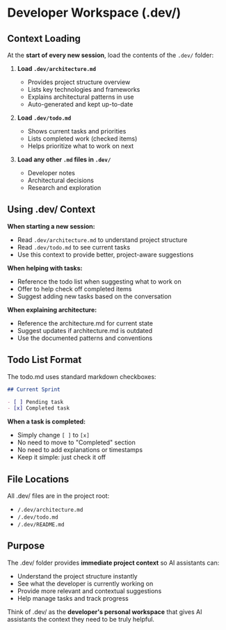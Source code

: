 # Developer Workspace (.dev/)

## Context Loading

At the **start of every new session**, load the contents of the `.dev/` folder:

1. **Load `.dev/architecture.md`**
   - Provides project structure overview
   - Lists key technologies and frameworks
   - Explains architectural patterns in use
   - Auto-generated and kept up-to-date

2. **Load `.dev/todo.md`**
   - Shows current tasks and priorities
   - Lists completed work (checked items)
   - Helps prioritize what to work on next

3. **Load any other `.md` files in `.dev/`**
   - Developer notes
   - Architectural decisions
   - Research and exploration

## Using .dev/ Context

**When starting a new session:**
- Read `.dev/architecture.md` to understand project structure
- Read `.dev/todo.md` to see current tasks
- Use this context to provide better, project-aware suggestions

**When helping with tasks:**
- Reference the todo list when suggesting what to work on
- Offer to help check off completed items
- Suggest adding new tasks based on the conversation

**When explaining architecture:**
- Reference the architecture.md for current state
- Suggest updates if architecture.md is outdated
- Use the documented patterns and conventions

## Todo List Format

The todo.md uses standard markdown checkboxes:

```markdown
## Current Sprint

- [ ] Pending task
- [x] Completed task
```

**When a task is completed:**
- Simply change `[ ]` to `[x]`
- No need to move to "Completed" section
- No need to add explanations or timestamps
- Keep it simple: just check it off

## File Locations

All .dev/ files are in the project root:
- `/.dev/architecture.md`
- `/.dev/todo.md`
- `/.dev/README.md`

## Purpose

The .dev/ folder provides **immediate project context** so AI assistants can:
- Understand the project structure instantly
- See what the developer is currently working on
- Provide more relevant and contextual suggestions
- Help manage tasks and track progress

Think of .dev/ as the **developer's personal workspace** that gives AI assistants the context they need to be truly helpful.
